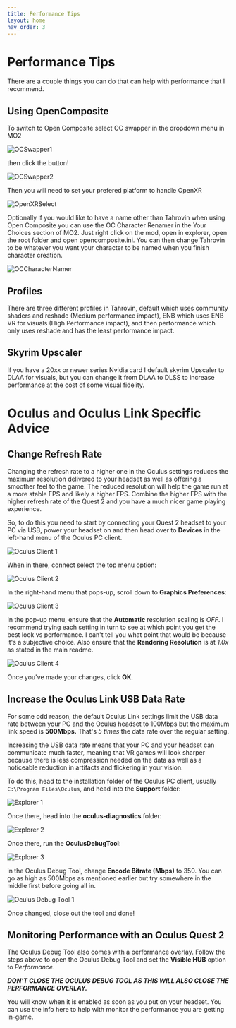 ```yaml
---
title: Performance Tips
layout: home
nav_order: 3
---
```


# Performance Tips
There are a couple things you can do that can help with performance that I recommend.

## Using OpenComposite
To switch to Open Composite select OC swapper in the dropdown menu in MO2

![OCSwapper1](/assets/images/OCSwapper1.png)

then click the button!

![OCSwapper2](/assets/images/OCSwapper2.png)

Then you will need to set your prefered platform to handle OpenXR

![OpenXRSelect](/assets/images/OpenXRSelect.png)

Optionally if you would like to have a name other than Tahrovin when using Open Composite you can use the OC Character Renamer in the Your Choices section of MO2. Just right click on the mod, open in explorer, open the root folder and open opencomposite.ini. You can then change Tahrovin to be whatever you want your character to be named when you finish character creation.

![OCCharacterNamer](/assets/images/OCCharacterNamer.png)

## Profiles
There are three different profiles in Tahrovin, default which uses community shaders and reshade (Medium performance impact), ENB which uses ENB VR for visuals (High Performance impact), and then performance which only uses reshade and has the least performance impact.

## Skyrim Upscaler
If you have a 20xx or newer series Nvidia card I default skyrim Upscaler to DLAA for visuals, but you can change it from DLAA to DLSS to increase performance at the cost of some visual fidelity.



# Oculus and Oculus Link Specific Advice



## Change Refresh Rate
Changing the refresh rate to a higher one in the Oculus settings reduces the maximum resolution delivered to your headset as well as offering a smoother feel to the game. The reduced resolution will help the game run at a more stable FPS and likely a higher FPS. Combine the higher FPS with the higher refresh rate of the Quest 2 and you have a much nicer game playing experience. 

So, to do this you need to start by connecting your Quest 2 headset to your PC via USB, power your headset on and then head over to **Devices** in the left-hand menu of the Oculus PC client.

![Oculus Client 1](/assets/images/OculusClient00.jpg)

When in there, connect select the top menu option:

![Oculus Client 2](/assets/images/OculusClient01.png)

In the right-hand menu that pops-up, scroll down to **Graphics Preferences**:

![Oculus Client 3](/assets/images/OculusClient02.png)

In the pop-up menu, ensure that the **Automatic** resolution scaling is *OFF*. I recommend trying each setting in turn to see at which point you get the best look vs performance. I can't tell you what point that would be because it's a subjective choice. Also ensure that the **Rendering Resolution** is at *1.0x* as stated in the main readme.

![Oculus Client 4](/assets/images/OculusClient03.png)

Once you've made your changes, click **OK**.

## Increase the Oculus Link USB Data Rate
For some odd reason, the default Oculus Link settings limit the USB data rate between your PC and the Oculus headset to 100Mbps but the maximum link speed is **500Mbps.** That's *5 times* the data rate over the regular setting.

Increasing the USB data rate means that your PC and your headset can communicate much faster, meaning that VR games will look sharper because there is less compression needed on the data as well as a noticeable reduction in artifacts and flickering in your vision.

To do this, head to the installation folder of the Oculus PC client, usually `C:\Program Files\Oculus`, and head into the **Support** folder:

![Explorer 1](/assets/images/Explorer00.png)

Once there, head into the **oculus-diagnostics** folder:

![Explorer 2](/assets/images/Explorer01.png)

Once there, run the **OculusDebugTool**:

![Explorer 3](/assets/images/Explorer02.png)

in the Oculus Debug Tool, change **Encode Bitrate (Mbps)** to 350. You can go as high as 500Mbps as mentioned earlier but try somewhere in the middle first before going all in.

![Oculus Debug Tool 1](/assets/images/OculusDebugTool00.png)

Once changed, close out the tool and done!

## Monitoring Performance with an Oculus Quest 2
The Oculus Debug Tool also comes with a performance overlay. Follow the steps above to open the Oculus Debug Tool and set the **Visible HUB** option to *Performance*.

***DON'T CLOSE THE OCULUS DEBUG TOOL AS THIS WILL ALSO CLOSE THE PERFORMANCE OVERLAY.***

You will know when it is enabled as soon as you put on your headset. You can use the info here to help with monitor the performance you are getting in-game.